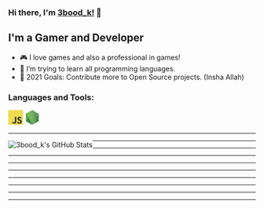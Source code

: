 ### Hi there, I'm [3bood_k!](https://github.com/3bood-k) 👋

## I'm a Gamer and Developer

- 🎮 I love games and also a professional in games!
- 🌱 I’m trying to learn all programming languages.
- 🥅 2021 Goals: Contribute more to Open Source projects. (Insha Allah)

### Languages and Tools:

<code>[<img height="30" src="https://raw.githubusercontent.com/github/explore/80688e429a7d4ef2fca1e82350fe8e3517d3494d/topics/javascript/javascript.png">](https://wikipedia.org/wiki/JavaScript)</code>
<code>[<img height="30" src="https://raw.githubusercontent.com/github/explore/80688e429a7d4ef2fca1e82350fe8e3517d3494d/topics/nodejs/nodejs.png">](https://nodejs.org)</code>

---
<img align="left" alt="3bood_k's GitHub Stats" src="https://github-readme-stats.codestackr.vercel.app/api?username=3bood-k&title_color=d91a3d&theme=radical&show_icons=true&hide_border=true&include_all_commits=true&count_private=true" />

---
---
---
---
---
---
---
---
---
